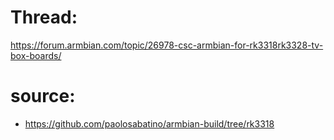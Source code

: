 # Thread:
https://forum.armbian.com/topic/26978-csc-armbian-for-rk3318rk3328-tv-box-boards/

# source:
- https://github.com/paolosabatino/armbian-build/tree/rk3318
